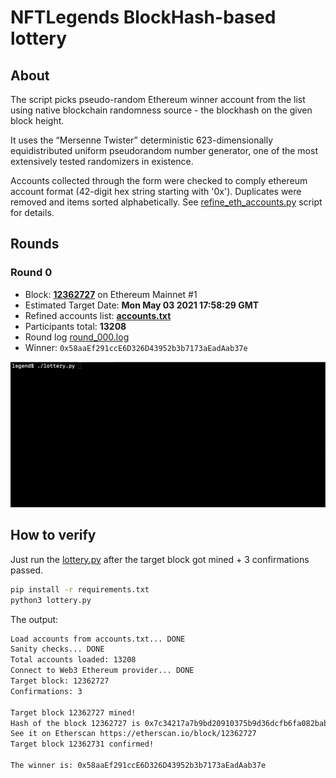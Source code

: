 # NFTLegends BlockHash-based lottery

## About

The script picks pseudo-random Ethereum winner account from the list using native blockchain randomness source - the blockhash on the given block height.

It uses the “Mersenne Twister” deterministic 623-dimensionally equidistributed uniform pseudorandom number generator, one of the most extensively tested randomizers in existence.


Accounts collected through the form were checked to comply ethereum account format (42-digit hex string starting with '0x').
Duplicates were removed and items sorted alphabetically. See [refine_eth_accounts.py](refine_eth_accounts.py) script for details.

## Rounds

### Round 0

* Block: **[12362727](https://etherscan.io/block/countdown/12362727)** on Ethereum Mainnet #1
* Estimated Target Date: **Mon May 03 2021 17:58:29 GMT**
* Refined accounts list: **[accounts.txt](accounts.txt)**
* Participants total: **13208**
* Round log [round_000.log](round_000.log)
* Winner: `0x58aaEf291ccE6D326D43952b3b7173aEadAab37e`

![Screencast](round_000.gif)

## How to verify

Just run the [lottery.py](lottery.py) after the target block got mined + 3 confirmations passed.

```sh
pip install -r requirements.txt
python3 lottery.py
```

The output:

```sh
Load accounts from accounts.txt... DONE
Sanity checks... DONE
Total accounts loaded: 13208
Connect to Web3 Ethereum provider... DONE
Target block: 12362727 
Confirmations: 3 

Target block 12362727 mined!
Hash of the block 12362727 is 0x7c34217a7b9bd20910375b9d36dcfb6fa082bab59a4fb8d7bcb6f469e3a7b4d9
See it on Etherscan https://etherscan.io/block/12362727
Target block 12362731 confirmed!

The winner is: 0x58aaEf291ccE6D326D43952b3b7173aEadAab37e
```
